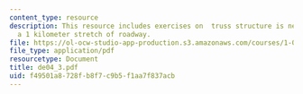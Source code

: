 ```yaml
---
content_type: resource
description: This resource includes exercises on  truss structure is needed to support
  a 1 kilometer stretch of roadway.
file: https://ol-ocw-studio-app-production.s3.amazonaws.com/courses/1-050-solid-mechanics-fall-2004/f49501a8728fb8f7c9b5f1aa7f837acb_de04_3.pdf
file_type: application/pdf
resourcetype: Document
title: de04_3.pdf
uid: f49501a8-728f-b8f7-c9b5-f1aa7f837acb
---
```

